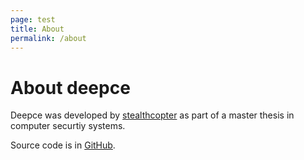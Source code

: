 ```yaml
---
page: test
title: About
permalink: /about
---
```


# About deepce

Deepce was developed by [stealthcopter](https://github.com/stealthcopter/) as part of a master thesis in computer securtiy systems.

Source code is in [GitHub](https://github.com/stealthcopter/deepce/).
